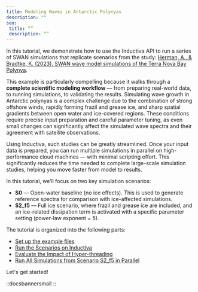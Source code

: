 ```yaml
---
title: Modeling Waves in Antarctic Polynyas
description: ""
seo:
 title: “”
 description: “”
---
```


In this tutorial, we demonstrate how to use the Inductiva API to run a series of SWAN simulations that replicate scenarios from the study: [Herman, A., & Bradtke, K. (2023). SWAN wave model simulations of the Terra Nova Bay Polynya](https://zenodo.org/records/8308164).

This example is particularly compelling because it walks through a **complete scientific modeling workflow** — from preparing real-world data, to running simulations, to validating the results. Simulating wave growth in Antarctic polynyas is a complex challenge due to the combination of strong offshore winds, rapidly forming frazil and grease ice, and sharp spatial gradients between open water and ice-covered regions. These conditions require precise input preparation and careful parameter tuning, as even small changes can significantly affect the simulated wave spectra and their agreement with satellite observations.

Using Inductiva, such studies can be greatly streamlined. Once your input data is prepared, you can run multiple simulations in parallel on high-performance cloud machines — with minimal scripting effort. This significantly reduces the time needed to complete large-scale simulation studies, helping you move faster from model to results.

In this tutorial, we’ll focus on two key simulation scenarios:
- **S0** — Open-water baseline (no ice effects). This is used to generate reference spectra for comparison with ice-affected simulations.
- **S2_f5** — Full ice scenario, where frazil and grease ice are included, and an ice-related dissipation term is activated with a specific parameter setting (power-law exponent = 5).

The tutorial is organized into the following parts:
- [Set up the example files](sections/section1)
- [Run the Scenarios on Inductiva](sections/section2)
- [Evaluate the Impact of Hyper-threading](sections/section3)
- [Run All Simulations from Scenario S2_f5 in Parallel](sections/section4)

Let's get started!

::docsbannersmall
::
